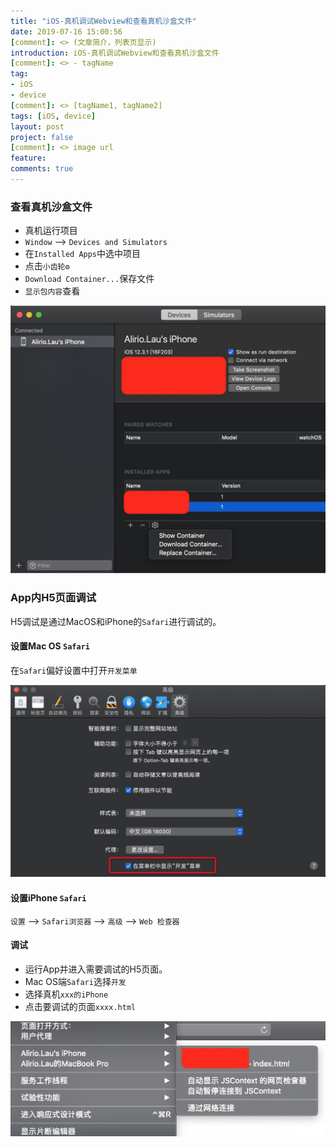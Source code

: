 ```yaml
---
title: "iOS-真机调试Webview和查看真机沙盒文件"
date: 2019-07-16 15:00:56
[comment]: <> (文章简介，列表页显示)
introduction: iOS-真机调试Webview和查看真机沙盒文件
[comment]: <> - tagName
tag:
- iOS
- device
[comment]: <> [tagName1, tagName2]
tags: [iOS, device]
layout: post
project: false
[comment]: <> image url
feature: 
comments: true
---
```


### 查看真机沙盒文件

* 真机运行项目
* `Window` --> `Devices and Simulators`
* 在`Installed Apps`中选中项目
* 点击`小齿轮⚙`
* `Download Container...`保存文件
* `显示包内容`查看

![01](/assets/images/2019-07-16-ios-zhenjitiaoshi-01.jpg)

### App内H5页面调试

H5调试是通过MacOS和iPhone的`Safari`进行调试的。

#### 设置Mac OS `Safari`

在`Safari`偏好设置中打开`开发菜单`

![02](/assets/images/2019-07-16-ios-zhenjitiaoshi-02.jpg)

#### 设置iPhone `Safari`

`设置` --> `Safari浏览器` --> `高级` --> `Web 检查器`

#### 调试

* 运行App并进入需要调试的H5页面。
* Mac OS端`Safari`选择`开发`
* 选择真机`xxx的iPhone`
* 点击要调试的页面`xxxx.html`

![03](/assets/images/2019-07-16-ios-zhenjitiaoshi-03.jpg)
